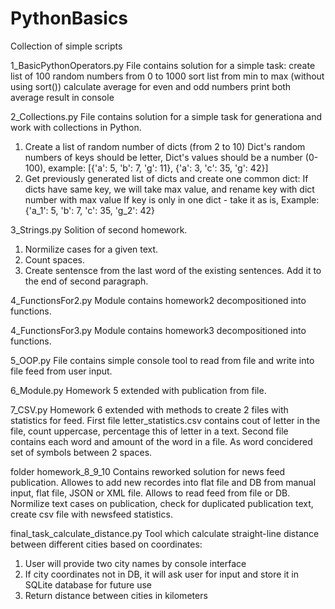 # PythonBasics
Collection of simple scripts

1_BasicPythonOperators.py
File contains solution for a simple task: 
create list of 100 random numbers from 0 to 1000
sort list from min to max (without using sort())
calculate average for even and odd numbers
print both average result in console 

2_Collections.py
File contains solution for a simple task for generationa and work with collections in Python.
1. Create a list of random number of dicts (from 2 to 10)
Dict's random numbers of keys should be letter,
Dict's values should be a number (0-100),
example: [{'a': 5, 'b': 7, 'g': 11}, {'a': 3, 'c': 35, 'g': 42}]
2. Get previously generated list of dicts and create one common dict:
If dicts have same key, we will take max value, and rename key with dict number with max value
If key is only in one dict - take it as is,
Example: {'a_1': 5, 'b': 7, 'c': 35, 'g_2': 42}

3_Strings.py
Solition of second homework. 
1. Normilize cases for a given text. 
2. Count spaces.
3. Create sentensce from the last word of the existing sentences. Add it to the end of second paragraph.  

4_FunctionsFor2.py
Module contains homework2 decompositioned into functions.

4_FunctionsFor3.py
Module contains homework3 decompositioned into functions.

5_OOP.py
File contains simple console tool to read from file and write into file feed from user input. 

6_Module.py 
Homework 5 extended with publication from file. 

7_CSV.py
Homework 6 extended with methods to create 2 files with statistics for feed.
First file letter_statistics.csv contains cout of letter in the file, count uppercase, percentage this of letter in a text. 
Second file contains each word and amount of the word in a file. As word concidered set of symbols between 2 spaces. 

folder homework_8_9_10 
Contains reworked solution for news feed publication.
Allowes to add new recordes into flat file and DB from manual input, flat file, JSON or XML file.
Allows to read feed from file or DB.
Normilize text cases on publication, check for duplicated publication text, create csv file with newsfeed statistics. 

final_task_calculate_distance.py
Tool which calculate straight-line distance between different cities based on coordinates:
 1. User will provide two city names by console interface
 2. If city coordinates not in DB, it will ask user for input and store it in SQLite database for future use
 3. Return distance between cities in kilometers

